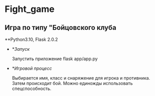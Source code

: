 # Fight_game
## Игра по типу "Бойцовского клуба

**Python3.10, Flask 2.0.2
  
- **Запуск*
    
  Запустить приложение flask app/app.py

- **Игровой процесс*
  
  Выбирается имя, класс и снаряжение для игрока и противника. Затем происходит бой. Можно единожды использовать спецспособность.
    
